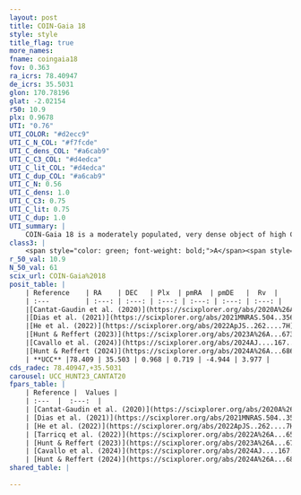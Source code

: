 ```yaml
---
layout: post
title: COIN-Gaia 18
style: style
title_flag: true
more_names: 
fname: coingaia18
fov: 0.363
ra_icrs: 78.40947
de_icrs: 35.5031
glon: 170.78196
glat: -2.02154
r50: 10.9
plx: 0.9678
UTI: "0.76"
UTI_COLOR: "#d2ecc9"
UTI_C_N_COL: "#f7fcde"
UTI_C_dens_COL: "#a6cab9"
UTI_C_C3_COL: "#d4edca"
UTI_C_lit_COL: "#d4edca"
UTI_C_dup_COL: "#a6cab9"
UTI_C_N: 0.56
UTI_C_dens: 1.0
UTI_C_C3: 0.75
UTI_C_lit: 0.75
UTI_C_dup: 1.0
UTI_summary: |
    COIN-Gaia 18 is a moderately populated, very dense object of high C3 quality. It is well-studied in the literature.
class3: |
    <span style="color: green; font-weight: bold;">A</span><span style="color: #FFC300; font-weight: bold;">B</span>
r_50_val: 10.9
N_50_val: 61
scix_url: COIN-Gaia%2018
posit_table: |
    | Reference    | RA    | DEC   | Plx  | pmRA  | pmDE   |  Rv  |
    | :---         | :---: | :---: | :---: | :---: | :---: | :---: |
    |[Cantat-Gaudin et al. (2020)](https://scixplorer.org/abs/2020A%26A...640A...1C) | 78.408 | 35.498 | 0.953 | 0.767 | -4.955 | -- |
    |[Dias et al. (2021)](https://scixplorer.org/abs/2021MNRAS.504..356D) | 78.46 | 35.494 | 0.95 | 0.762 | -4.943 | -- |
    |[He et al. (2022)](https://scixplorer.org/abs/2022ApJS..262....7H) | 78.363 | 35.498 | 0.969 | 0.738 | -4.937 | -- |
    |[Hunt & Reffert (2023)](https://scixplorer.org/abs/2023A%26A...673A.114H) | 78.403 | 35.48 | 0.968 | 0.705 | -4.918 | 1.454 |
    |[Cavallo et al. (2024)](https://scixplorer.org/abs/2024AJ....167...12C) | 78.407 | 35.483 | 0.967 | -- | -- | -- |
    |[Hunt & Reffert (2024)](https://scixplorer.org/abs/2024A%26A...686A..42H) | 78.403 | 35.48 | 0.968 | 0.705 | -4.918 | 1.454 |
    | **UCC** |78.409 | 35.503 | 0.968 | 0.719 | -4.944 | 3.977 | 
cds_radec: 78.40947,+35.5031
carousel: UCC_HUNT23_CANTAT20
fpars_table: |
    | Reference |  Values |
    | :---  |  :---:  |
    | [Cantat-Gaudin et al. (2020)](https://scixplorer.org/abs/2020A%26A...640A...1C) | `AVNN=0.85, DMNN=10.06, AgeNN=8.25` |
    | [Dias et al. (2021)](https://scixplorer.org/abs/2021MNRAS.504..356D) | `Av=1.089, Dist=920, logage=8.201, [Fe/H]=-0.101` |
    | [He et al. (2022)](https://scixplorer.org/abs/2022ApJS..262....7H) | `A0=1.0, logAge=8.25` |
    | [Tarricq et al. (2022)](https://scixplorer.org/abs/2022A%26A...659A..59T) | `Dist=992, logAgeNN=8.24` |
    | [Hunt & Reffert (2023)](https://scixplorer.org/abs/2023A%26A...673A.114H) | `AV50=0.764, diffAV50=0.636, MOD50=9.93, logAge50=8.428` |
    | [Cavallo et al. (2024)](https://scixplorer.org/abs/2024AJ....167...12C) | `AV50=0.86, dMod50=10.02, logAge50=8.46, [Fe/H]50=0.4` |
    | [Hunt & Reffert (2024)](https://scixplorer.org/abs/2024A%26A...686A..42H) | `MassJ=214.415` |
shared_table: |
    
---
```

